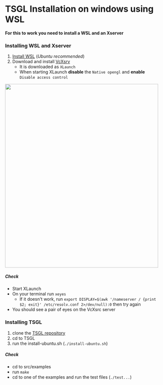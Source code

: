# TSGL Installation on windows using WSL

**For this to work you need to install a WSL and an Xserver**

### Installing WSL and Xserver
1. [Install WSL](https://docs.microsoft.com/en-us/windows/wsl/install-win10) (_Ubuntu recommended_)
2. Download and install [VcXsrv](https://sourceforge.net/projects/vcxsrv/)
   - It is downloaded as `XLaunch`
   - When starting XLaunch **disable** the `Native opengl` and **enable** `Disable access control`

<img src="https://github.com/samuelth47/TSGL/blob/master/NewWindows/xlaunch.gif" width="500" height="600"/>

##### Check
* Start XLaunch
* On your terminal run `xeyes`
  - If it doesn't work, run `export DISPLAY=$(awk '/nameserver / {print $2; exit}' /etc/resolv.conf 2>/dev/null):0` then try again
* You should see a pair of eyes on the VcXsrc server

### Installing TSGL
1. clone the [TSGL repository](https://github.com/samuelth47/TSGL/blob/fix-cygwin-ubuntu/NewWindows/xlaunch.gif)
2. cd to TSGL
3. run the install-ubuntu.sh (`./install-ubuntu.sh`)

##### Check
* cd to src/examples
* run `make`
* cd to one of the examples and run the test files (`./test...`)

